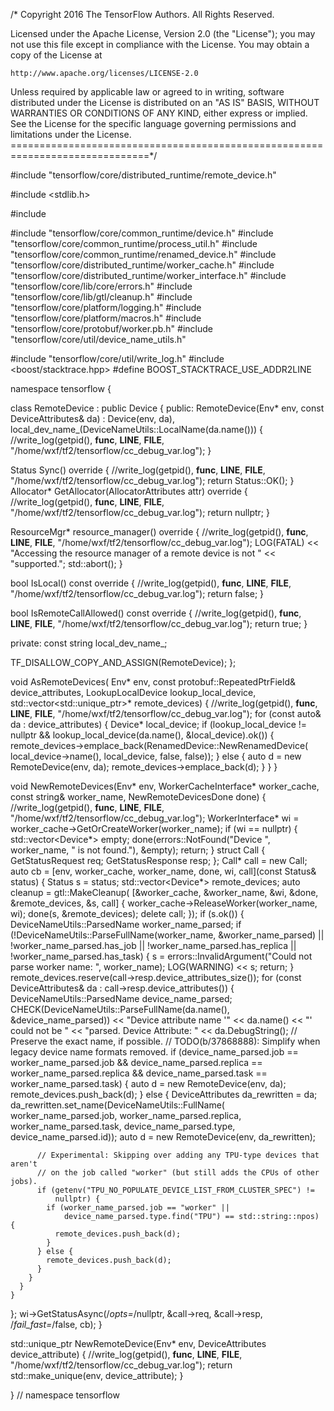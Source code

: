 /* Copyright 2016 The TensorFlow Authors. All Rights Reserved.

Licensed under the Apache License, Version 2.0 (the "License");
you may not use this file except in compliance with the License.
You may obtain a copy of the License at

    http://www.apache.org/licenses/LICENSE-2.0

Unless required by applicable law or agreed to in writing, software
distributed under the License is distributed on an "AS IS" BASIS,
WITHOUT WARRANTIES OR CONDITIONS OF ANY KIND, either express or implied.
See the License for the specific language governing permissions and
limitations under the License.
==============================================================================*/

#include "tensorflow/core/distributed_runtime/remote_device.h"

#include <stdlib.h>

#include <vector>

#include "tensorflow/core/common_runtime/device.h"
#include "tensorflow/core/common_runtime/process_util.h"
#include "tensorflow/core/common_runtime/renamed_device.h"
#include "tensorflow/core/distributed_runtime/worker_cache.h"
#include "tensorflow/core/distributed_runtime/worker_interface.h"
#include "tensorflow/core/lib/core/errors.h"
#include "tensorflow/core/lib/gtl/cleanup.h"
#include "tensorflow/core/platform/logging.h"
#include "tensorflow/core/platform/macros.h"
#include "tensorflow/core/protobuf/worker.pb.h"
#include "tensorflow/core/util/device_name_utils.h"

#include "tensorflow/core/util/write_log.h"
#include <boost/stacktrace.hpp>
#define BOOST_STACKTRACE_USE_ADDR2LINE

namespace tensorflow {

class RemoteDevice : public Device {
 public:
  RemoteDevice(Env* env, const DeviceAttributes& da)
      : Device(env, da),
        local_dev_name_(DeviceNameUtils::LocalName(da.name())) {
          //write_log(getpid(), __func__, __LINE__, __FILE__, "/home/wxf/tf2/tensorflow/cc_debug_var.log");
        }

  Status Sync() override {
    //write_log(getpid(), __func__, __LINE__, __FILE__, "/home/wxf/tf2/tensorflow/cc_debug_var.log");
    return Status::OK();
  }
  Allocator* GetAllocator(AllocatorAttributes attr) override {
    //write_log(getpid(), __func__, __LINE__, __FILE__, "/home/wxf/tf2/tensorflow/cc_debug_var.log");
    return nullptr;
  }

  ResourceMgr* resource_manager() override {
    //write_log(getpid(), __func__, __LINE__, __FILE__, "/home/wxf/tf2/tensorflow/cc_debug_var.log");
    LOG(FATAL) << "Accessing the resource manager of a remote device is not "
               << "supported.";
    std::abort();
  }

  bool IsLocal() const override {
    //write_log(getpid(), __func__, __LINE__, __FILE__, "/home/wxf/tf2/tensorflow/cc_debug_var.log");
    return false;
  }

  bool IsRemoteCallAllowed() const override {
    //write_log(getpid(), __func__, __LINE__, __FILE__, "/home/wxf/tf2/tensorflow/cc_debug_var.log");
    return true;
  }

 private:
  const string local_dev_name_;

  TF_DISALLOW_COPY_AND_ASSIGN(RemoteDevice);
};

void AsRemoteDevices(
    Env* env,
    const protobuf::RepeatedPtrField<DeviceAttributes>& device_attributes,
    LookupLocalDevice lookup_local_device,
    std::vector<std::unique_ptr<Device>>* remote_devices) {
  //write_log(getpid(), __func__, __LINE__, __FILE__, "/home/wxf/tf2/tensorflow/cc_debug_var.log");
  for (const auto& da : device_attributes) {
    Device* local_device;
    if (lookup_local_device != nullptr &&
        lookup_local_device(da.name(), &local_device).ok()) {
      remote_devices->emplace_back(RenamedDevice::NewRenamedDevice(
          local_device->name(), local_device, false, false));
    } else {
      auto d = new RemoteDevice(env, da);
      remote_devices->emplace_back(d);
    }
  }
}

void NewRemoteDevices(Env* env, WorkerCacheInterface* worker_cache,
                      const string& worker_name, NewRemoteDevicesDone done) {
  //write_log(getpid(), __func__, __LINE__, __FILE__, "/home/wxf/tf2/tensorflow/cc_debug_var.log");
  WorkerInterface* wi = worker_cache->GetOrCreateWorker(worker_name);
  if (wi == nullptr) {
    std::vector<Device*> empty;
    done(errors::NotFound("Device ", worker_name, " is not found."), &empty);
    return;
  }
  struct Call {
    GetStatusRequest req;
    GetStatusResponse resp;
  };
  Call* call = new Call;
  auto cb = [env, worker_cache, worker_name, done, wi,
             call](const Status& status) {
    Status s = status;
    std::vector<Device*> remote_devices;
    auto cleanup = gtl::MakeCleanup(
        [&worker_cache, &worker_name, &wi, &done, &remote_devices, &s, call] {
          worker_cache->ReleaseWorker(worker_name, wi);
          done(s, &remote_devices);
          delete call;
        });
    if (s.ok()) {
      DeviceNameUtils::ParsedName worker_name_parsed;
      if (!DeviceNameUtils::ParseFullName(worker_name, &worker_name_parsed) ||
          !worker_name_parsed.has_job || !worker_name_parsed.has_replica ||
          !worker_name_parsed.has_task) {
        s = errors::InvalidArgument("Could not parse worker name: ",
                                    worker_name);
        LOG(WARNING) << s;
        return;
      }
      remote_devices.reserve(call->resp.device_attributes_size());
      for (const DeviceAttributes& da : call->resp.device_attributes()) {
        DeviceNameUtils::ParsedName device_name_parsed;
        CHECK(DeviceNameUtils::ParseFullName(da.name(), &device_name_parsed))
            << "Device attribute name '" << da.name() << "' could not be "
            << "parsed. Device Attribute: " << da.DebugString();
        // Preserve the exact name, if possible.
        // TODO(b/37868888): Simplify when legacy device name formats removed.
        if (device_name_parsed.job == worker_name_parsed.job &&
            device_name_parsed.replica == worker_name_parsed.replica &&
            device_name_parsed.task == worker_name_parsed.task) {
          auto d = new RemoteDevice(env, da);
          remote_devices.push_back(d);
        } else {
          DeviceAttributes da_rewritten = da;
          da_rewritten.set_name(DeviceNameUtils::FullName(
              worker_name_parsed.job, worker_name_parsed.replica,
              worker_name_parsed.task, device_name_parsed.type,
              device_name_parsed.id));
          auto d = new RemoteDevice(env, da_rewritten);

          // Experimental: Skipping over adding any TPU-type devices that aren't
          // on the job called "worker" (but still adds the CPUs of other jobs).
          if (getenv("TPU_NO_POPULATE_DEVICE_LIST_FROM_CLUSTER_SPEC") !=
              nullptr) {
            if (worker_name_parsed.job == "worker" ||
                device_name_parsed.type.find("TPU") == std::string::npos) {
              remote_devices.push_back(d);
            }
          } else {
            remote_devices.push_back(d);
          }
        }
      }
    }
  };
  wi->GetStatusAsync(/*opts=*/nullptr, &call->req, &call->resp,
                     /*fail_fast=*/false, cb);
}

std::unique_ptr<Device> NewRemoteDevice(Env* env,
                                        DeviceAttributes device_attribute) {
  //write_log(getpid(), __func__, __LINE__, __FILE__, "/home/wxf/tf2/tensorflow/cc_debug_var.log");
  return std::make_unique<RemoteDevice>(env, device_attribute);
}

}  // namespace tensorflow
